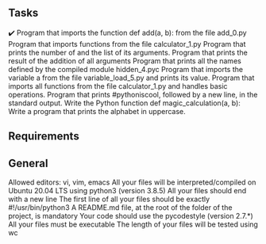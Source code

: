 ## Tasks

✔️ Program that imports the function def add(a, b): from the file add_0.py Program that imports functions from the file calculator_1.py Program that prints the number of and the list of its arguments. Program that prints the result of the addition of all arguments Program that prints all the names defined by the compiled module hidden_4.pyc Program that imports the variable a from the file variable_load_5.py and prints its value. Program that imports all functions from the file calculator_1.py and handles basic operations. Program that prints #pythoniscool, followed by a new line, in the standard output. Write the Python function def magic_calculation(a, b): Write a program that prints the alphabet in uppercase.

## Requirements
## General
Allowed editors: vi, vim, emacs
All your files will be interpreted/compiled on Ubuntu 20.04 LTS using python3 (version 3.8.5)
All your files should end with a new line
The first line of all your files should be exactly #!/usr/bin/python3
A README.md file, at the root of the folder of the project, is mandatory
Your code should use the pycodestyle (version 2.7.*)
All your files must be executable
The length of your files will be tested using wc